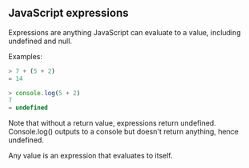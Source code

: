 ## JavaScript expressions

Expressions are anything JavaScript can evaluate to a value, including undefined and null.

Examples:
```js
> 7 + (5 + 2)
= 14

> console.log(5 + 2)
7
= undefined
```
Note that without a return value, expressions return undefined. Console.log() outputs to a console but doesn't return anything, hence undefined.

Any value is an expression that evaluates to itself.

